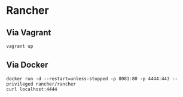 # Rancher 

## Via Vagrant
```bash
vagrant up
```

## Via Docker
```
docker run -d --restart=unless-stopped -p 8081:80 -p 4444:443 --privileged rancher/rancher
curl localhost:4444
```